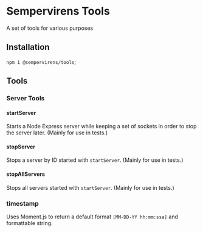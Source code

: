 # Sempervirens Tools

A set of tools for various purposes

## Installation

`npm i @sempervirens/tools`;

## Tools

### Server Tools

#### startServer

Starts a Node Express server while keeping a set of sockets in order to stop the server later. (Mainly for use in tests.)

#### stopServer

Stops a server by ID started with `startServer`. (Mainly for use in tests.)

#### stopAllServers

Stops all servers started with `startServer`. (Mainly for use in tests.)

### timestamp

Uses Moment.js to return a default format `[MM-DD-YY hh:mm:ssa]` and formattable string.